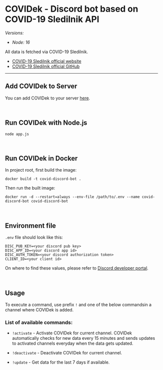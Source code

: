 # COVIDek - Discord bot based on COVID-19 Sledilnik API
*Versions:*
- *Node: 16*

All data is fetched via COVID-19 Sledilnik.
- [COVID-19 Sledilnik official website](https://covid-19.sledilnik.org/)
- [COVID-19 Sledilnik official GitHub](https://github.com/sledilnik)

---

## Add COVIDek to Server
You can add COVIDek to your server [here](https://discord.com/api/oauth2/authorize?client_id=910486812349308978&permissions=274877996032&scope=bot).

<br>

## Run COVIDek with Node.js
```
node app.js
```

<br>

## Run COVIDek in Docker
In project root, first build the image:

```
docker build -t covid-discord-bot .
```

Then run the built image:

```
docker run -d --restart=always --env-file /path/to/.env --name covid-discord-bot covid-discord-bot
```
<br>

## Environment file

`.env` file should look like this:
```
DISC_PUB_KEY=<your discord pub key>
DISC_APP_ID=<your discord app id>
DISC_AUTH_TOKEN=<your discord authorization token>
CLIENT_ID=<your client id>
```
On where to find these values, please refer to [Discord developer portal](https://discord.com/developers/docs/topics/oauth2).

<br>

## Usage
To execute a command, use prefix `!` and one of the below commandsin a channel where COVIDek is added.

### List of available commands:

- `!activate` - Activate COVIDek for current channel. COVIDek automatically checks for new data every 15 minutes and sends updates to activated channels everyday when the data gets updated.

- `!deactivate` - Deactivate COVIDek for current channel.

- `!update` - Get data for the last 7 days if available.